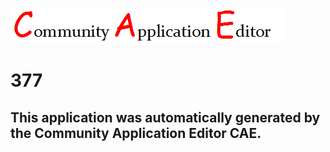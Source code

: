 ![CAE](https://github.com/PhilCAEOrg/CAE-Deployment-Temp/blob/master/img/logo.png)  

377
===================


This application was automatically generated by the Community Application Editor CAE.  
---------------
